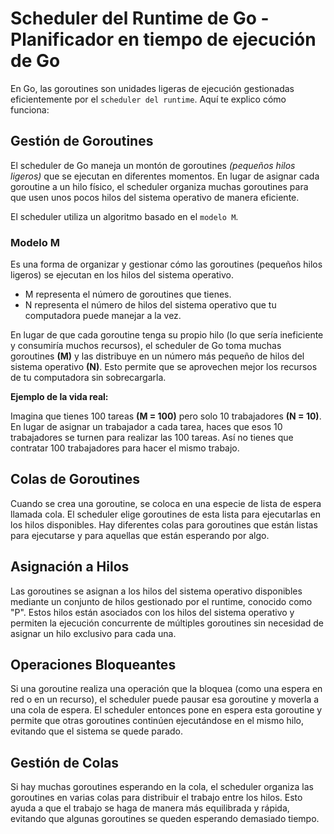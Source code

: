 # Scheduler del Runtime de Go - Planificador en tiempo de ejecución de Go

En Go, las goroutines son unidades ligeras de ejecución gestionadas eficientemente por el `scheduler del runtime`. Aquí te explico cómo funciona:

## Gestión de Goroutines

El scheduler de Go maneja un montón de goroutines _(pequeños hilos ligeros)_ que se ejecutan en diferentes momentos. En lugar de asignar cada goroutine a un hilo físico, el scheduler organiza muchas goroutines para que usen unos pocos hilos del sistema operativo de manera eficiente.

El scheduler utiliza un algoritmo basado en el `modelo M`.

### Modelo M

Es una forma de organizar y gestionar cómo las goroutines (pequeños hilos ligeros) se ejecutan en los hilos del sistema operativo.

- M representa el número de goroutines que tienes.
- N representa el número de hilos del sistema operativo que tu computadora puede manejar a la vez.

En lugar de que cada goroutine tenga su propio hilo (lo que sería ineficiente y consumiría muchos recursos), el scheduler de Go toma muchas goroutines **(M)** y las distribuye en un número más pequeño de hilos del sistema operativo **(N)**. Esto permite que se aprovechen mejor los recursos de tu computadora sin sobrecargarla.

**Ejemplo de la vida real:**

Imagina que tienes 100 tareas **(M = 100)** pero solo 10 trabajadores **(N = 10)**. En lugar de asignar un trabajador a cada tarea, haces que esos 10 trabajadores se turnen para realizar las 100 tareas. Así no tienes que contratar 100 trabajadores para hacer el mismo trabajo.

## Colas de Goroutines

Cuando se crea una goroutine, se coloca en una especie de lista de espera llamada cola. El scheduler elige goroutines de esta lista para ejecutarlas en los hilos disponibles. Hay diferentes colas para goroutines que están listas para ejecutarse y para aquellas que están esperando por algo.

## Asignación a Hilos

Las goroutines se asignan a los hilos del sistema operativo disponibles mediante un conjunto de hilos gestionado por el runtime, conocido como "P". Estos hilos están asociados con los hilos del sistema operativo y permiten la ejecución concurrente de múltiples goroutines sin necesidad de asignar un hilo exclusivo para cada una.

## Operaciones Bloqueantes

Si una goroutine realiza una operación que la bloquea (como una espera en red o en un recurso), el scheduler puede pausar esa goroutine y moverla a una cola de espera. El scheduler entonces pone en espera esta goroutine y permite que otras goroutines continúen ejecutándose en el mismo hilo, evitando que el sistema se quede parado.

## Gestión de Colas

Si hay muchas goroutines esperando en la cola, el scheduler organiza las goroutines en varias colas para distribuir el trabajo entre los hilos. Esto ayuda a que el trabajo se haga de manera más equilibrada y rápida, evitando que algunas goroutines se queden esperando demasiado tiempo.
